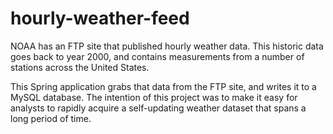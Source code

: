 # hourly-weather-feed

NOAA has an FTP site that published hourly weather data. This historic data goes back to year 2000, and contains measurements from a number of stations across the United States.

This Spring application grabs that data from the FTP site, and writes it to a MySQL database. The intention of this project was to make it easy for analysts to rapidly acquire a self-updating weather dataset that spans a long period of time.




